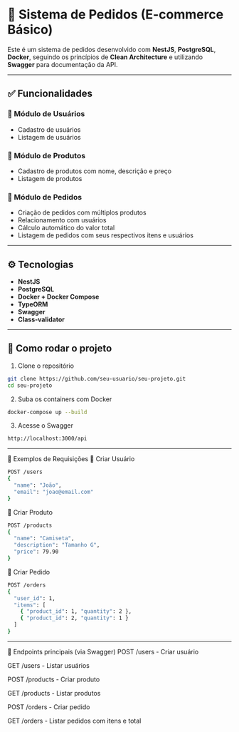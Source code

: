 # 🛒 Sistema de Pedidos (E-commerce Básico)

Este é um sistema de pedidos desenvolvido com **NestJS**, **PostgreSQL**, **Docker**, seguindo os princípios de **Clean Architecture** e utilizando **Swagger** para documentação da API.

---

## ✅ Funcionalidades

### 🔹 Módulo de Usuários

- Cadastro de usuários
- Listagem de usuários

### 🔹 Módulo de Produtos

- Cadastro de produtos com nome, descrição e preço
- Listagem de produtos

### 🔹 Módulo de Pedidos

- Criação de pedidos com múltiplos produtos
- Relacionamento com usuários
- Cálculo automático do valor total
- Listagem de pedidos com seus respectivos itens e usuários

---

## ⚙️ Tecnologias

- **NestJS**
- **PostgreSQL**
- **Docker + Docker Compose**
- **TypeORM**
- **Swagger**
- **Class-validator**

---

## 🚀 Como rodar o projeto

1. Clone o repositório

```bash
git clone https://github.com/seu-usuario/seu-projeto.git
cd seu-projeto
```

2. Suba os containers com Docker

```bash
docker-compose up --build
```

3. Acesse o Swagger

```bash
http://localhost:3000/api
```

---

🧪 Exemplos de Requisições
🔹 Criar Usuário

```bash
POST /users
{
  "name": "João",
  "email": "joao@email.com"
}
```

🔹 Criar Produto

```bash
POST /products
{
  "name": "Camiseta",
  "description": "Tamanho G",
  "price": 79.90
}
```

🔹 Criar Pedido

```bash
POST /orders
{
  "user_id": 1,
  "items": [
    { "product_id": 1, "quantity": 2 },
    { "product_id": 2, "quantity": 1 }
  ]
}
```

---

🧰 Endpoints principais (via Swagger)
POST /users - Criar usuário

GET /users - Listar usuários

POST /products - Criar produto

GET /products - Listar produtos

POST /orders - Criar pedido

GET /orders - Listar pedidos com itens e total
